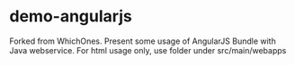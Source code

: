 demo-angularjs
==============

Forked from WhichOnes. Present some usage of AngularJS
Bundle with Java webservice.
For html usage only, use folder under src/main/webapps

